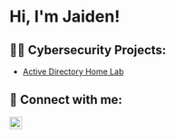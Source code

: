 <h1>Hi, I'm Jaiden! </h1>

<h2>👨‍💻 Cybersecurity Projects:</h2>

- [Active Directory Home Lab](https://github.com/LassairJ/LABURL)



<h2> 🤳 Connect with me:</h2>

[<img align="left" alt="JaidenLassair | LinkedIn" width="22px" src="https://cdn.jsdelivr.net/npm/simple-icons@v3/icons/linkedin.svg" />][linkedin]

[linkedin]: https://www.linkedin.com/in/jaiden-lassair/

<!--
**lassairj/lassairj** is a ✨ _special_ ✨ repository because its `README.md` (this file) appears on your GitHub profile.

Here are some ideas to get you started:

- 🔭 I’m currently working on ...
- 🌱 I’m currently learning ...
- 👯 I’m looking to collaborate on ...
- 🤔 I’m looking for help with ...
- 💬 Ask me about ...
- 📫 How to reach me: ...
- 😄 Pronouns: ...
- ⚡ Fun fact: ...
-->
